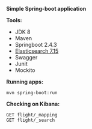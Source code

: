 **Simple Spring-boot application**

**Tools:**
* JDK 8
* Maven
* Springboot 2.4.3
* [Elasticsearch 7.15](https://www.elastic.co/elasticsearch/)   
* Swagger
* Junit
* Mockito

**Running apps:**
```
mvn spring-boot:run
```


**Checking on Kibana:**
```
GET flight/_mapping
GET flight/_search
```
